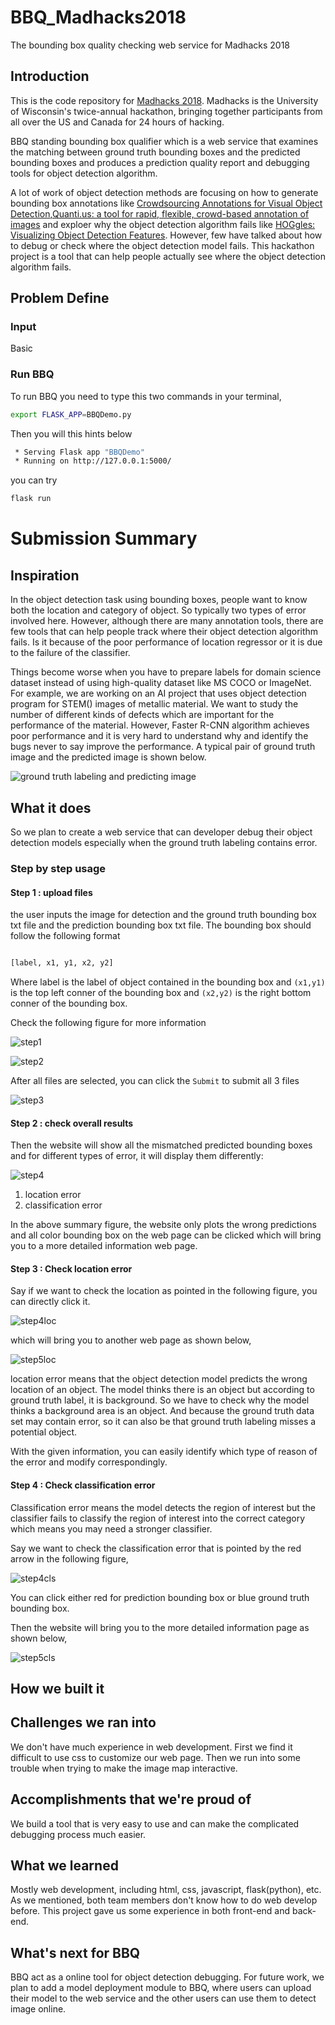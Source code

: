 # BBQ_Madhacks2018
The bounding box quality checking web service for Madhacks 2018

## Introduction

This is the code repository for [Madhacks 2018](https://www.madhacks.io/). Madhacks is the University of Wisconsin's twice-annual hackathon, bringing together participants from all over the US and Canada for 24 hours of hacking.

BBQ standing bounding box qualifier which is a web service that examines the matching between ground truth bounding boxes and the predicted bounding boxes and produces a prediction quality report and debugging tools for object detection algorithm.

A lot of work of object detection methods are focusing on how to generate bounding box annotations like [Crowdsourcing Annotations for Visual Object Detection](https://www.aaai.org/ocs/index.php/WS/AAAIW12/paper/view/5350),[Quanti.us: a tool for rapid, flexible, crowd-based annotation of images](https://www.nature.com/articles/s41592-018-0069-0.epdf?author_access_token=peMhy5KSdgrSAGSfL8MUj9RgN0jAjWel9jnR3ZoTv0MnaAwHfA480_WbrLsTyrf6Qh6XRwtU2XRrYgJxeQPIsjUlh3Szynwft2k_VerLS8Bw2R-WfjMsCopQ1wDRpFg6mja_Ndv4Rc75h2Wf-ODxJw%3D%3D) and exploer why the object detection algorithm fails like [HOGgles: Visualizing Object Detection Features](https://ieeexplore.ieee.org/document/6751109). However, few have talked about how to debug or check where the object detection model fails. This hackathon project is a tool that can help people actually see where the object detection algorithm fails.

## Problem Define



### Input 

Basic

### Run BBQ

To run BBQ you need to type this two commands in your terminal,

```bash
export FLASK_APP=BBQDemo.py
```

Then you will this hints below

```bash
 * Serving Flask app "BBQDemo"
 * Running on http://127.0.0.1:5000/  

```

you can try 

```bash
flask run
```

# Submission Summary

## Inspiration

In the object detection task using bounding boxes, people want to know both the location and category of object. So typically two types of error involved here. However, although there are many annotation tools, there are few tools that can help people track where their object detection algorithm fails. Is it because of the poor performance of location regressor or it is due to the failure of the classifier. 

Things become worse when you have to prepare labels for domain science dataset instead of using high-quality dataset like MS COCO or ImageNet. For example, we are working on an  AI project that uses object detection program for STEM() images of metallic material. We want to study the number of different kinds of defects which are important for the performance of the material. However, Faster R-CNN algorithm achieves poor performance and it is very hard to understand why and identify the bugs never to say improve the performance. A typical pair of ground truth image and the predicted image is shown below.

![ground truth labeling and predicting image](https://github.com/iphyer/BBQ_Madhacks2018/blob/master/Report/IMG/hard.png)

## What it does

So we plan to create a web service that can developer debug their object detection models especially when the ground truth labeling contains error. 

### Step by step usage

#### Step 1 : upload files

the user inputs the image for detection and the ground truth bounding box txt file and the prediction bounding box txt file. The bounding box should follow the following format

```python

[label, x1, y1, x2, y2]

``` 

Where label is the label of object contained in the bounding box and `(x1,y1)` is the top left conner of the bounding box and `(x2,y2)` is the right bottom conner of the bounding box.

Check the following figure for more information

![step1](https://github.com/iphyer/BBQ_Madhacks2018/blob/master/Report/IMG/step1.jpg)

![step2](https://github.com/iphyer/BBQ_Madhacks2018/blob/master/Report/IMG/step2.jpg)

After all files are selected, you can click the `Submit` to submit all 3 files

![step3](https://github.com/iphyer/BBQ_Madhacks2018/blob/master/Report/IMG/step3.png)

#### Step 2 : check overall results

Then the website will show all the mismatched predicted bounding boxes and for different types of error, it will display them differently:

![step4](https://github.com/iphyer/BBQ_Madhacks2018/blob/master/Report/IMG/step4.png)

1. location error
2. classification error

In the above summary figure, the website only plots the wrong predictions and all color bounding box on the web page can be clicked which will bring you to a more detailed information web page.

#### Step 3 : Check location error

Say if we want to check the location as pointed in the following figure, you can directly click it.

![step4loc](https://github.com/iphyer/BBQ_Madhacks2018/blob/master/Report/IMG/step4loc.jpg)

which will bring you to another web page as shown below,

![step5loc](https://github.com/iphyer/BBQ_Madhacks2018/blob/master/Report/IMG/step5loc.png)

location error means that the object detection model predicts the wrong location of an object. The model thinks there is an object but according to ground truth label, it is background. So we have to check why the model thinks a background area is an object. And because the ground truth data set may contain error, so it can also be that ground truth labeling misses a potential object. 

With the given information, you can easily identify which type of reason of the error and modify correspondingly.

#### Step 4 : Check classification error

Classification error means the model detects the region of interest but the classifier fails to classify the region of interest into the correct category which means you may need a stronger classifier.

 Say we want to check the classification error that is pointed by the red arrow in the following figure,
 
 ![step4cls](https://github.com/iphyer/BBQ_Madhacks2018/blob/master/Report/IMG/step4cls.jpg)

You can click either red for prediction bounding box or blue ground truth bounding box.

Then the website will bring you to the more detailed information page as shown below,

 ![step5cls](https://github.com/iphyer/BBQ_Madhacks2018/blob/master/Report/IMG/step5cls.png)

## How we built it



## Challenges we ran into
We don't have much experience in web development. First we find it difficult to use css to customize our web page. Then we run into some trouble when trying to make the image map interactive.

## Accomplishments that we're proud of
We build a tool that is very easy to use and can make the complicated debugging process much easier.

## What we learned
Mostly web development, including html, css, javascript, flask(python), etc.
As we mentioned, both team members don't know how to do web develop before.
This project gave us some experience in both front-end and back-end.

## What's next for BBQ
BBQ act as a online tool for object detection debugging.
For future work, we plan to add a model deployment module to BBQ, where users can upload their model to the web service and the other users can use them to detect image online.